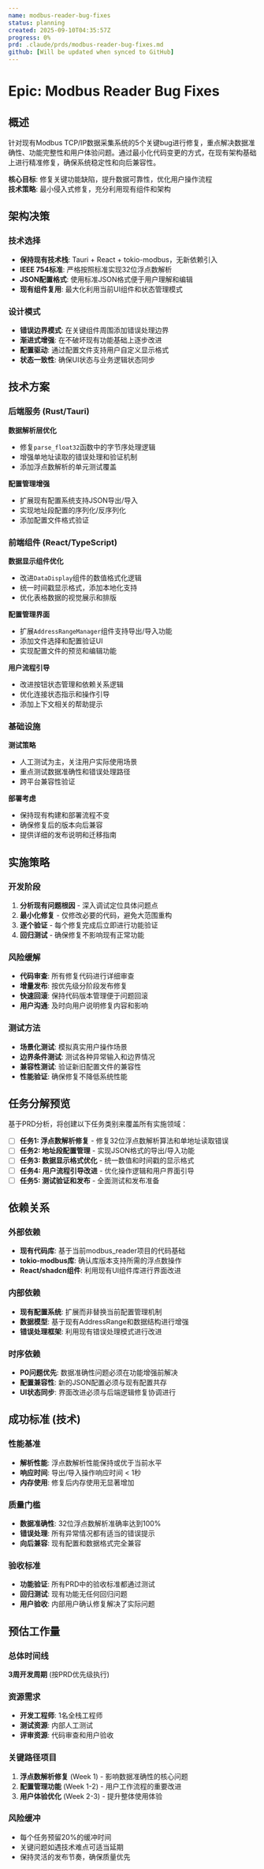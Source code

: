 ```yaml
---
name: modbus-reader-bug-fixes
status: planning
created: 2025-09-10T04:35:57Z
progress: 0%
prd: .claude/prds/modbus-reader-bug-fixes.md
github: [Will be updated when synced to GitHub]
---
```


# Epic: Modbus Reader Bug Fixes

## 概述

针对现有Modbus TCP/IP数据采集系统的5个关键bug进行修复，重点解决数据准确性、功能完整性和用户体验问题。通过最小化代码变更的方式，在现有架构基础上进行精准修复，确保系统稳定性和向后兼容性。

**核心目标**: 修复关键功能缺陷，提升数据可靠性，优化用户操作流程  
**技术策略**: 最小侵入式修复，充分利用现有组件和架构

## 架构决策

### 技术选择
- **保持现有技术栈**: Tauri + React + tokio-modbus，无新依赖引入
- **IEEE 754标准**: 严格按照标准实现32位浮点数解析
- **JSON配置格式**: 使用标准JSON格式便于用户理解和编辑
- **现有组件复用**: 最大化利用当前UI组件和状态管理模式

### 设计模式
- **错误边界模式**: 在关键组件周围添加错误处理边界
- **渐进式增强**: 在不破坏现有功能基础上逐步改进
- **配置驱动**: 通过配置文件支持用户自定义显示格式
- **状态一致性**: 确保UI状态与业务逻辑状态同步

## 技术方案

### 后端服务 (Rust/Tauri)
**数据解析层优化**
- 修复`parse_float32`函数中的字节序处理逻辑
- 增强单地址读取的错误处理和验证机制
- 添加浮点数解析的单元测试覆盖

**配置管理增强**
- 扩展现有配置系统支持JSON导出/导入
- 实现地址段配置的序列化/反序列化
- 添加配置文件格式验证

### 前端组件 (React/TypeScript)
**数据显示组件优化**
- 改进`DataDisplay`组件的数值格式化逻辑
- 统一时间戳显示格式，添加本地化支持
- 优化表格数据的视觉展示和排版

**配置管理界面**
- 扩展`AddressRangeManager`组件支持导出/导入功能
- 添加文件选择和配置验证UI
- 实现配置文件的预览和编辑功能

**用户流程引导**
- 改进按钮状态管理和依赖关系逻辑
- 优化连接状态指示和操作引导
- 添加上下文相关的帮助提示

### 基础设施
**测试策略**
- 人工测试为主，关注用户实际使用场景
- 重点测试数据准确性和错误处理路径
- 跨平台兼容性验证

**部署考虑**
- 保持现有构建和部署流程不变
- 确保修复后的版本向后兼容
- 提供详细的发布说明和迁移指南

## 实施策略

### 开发阶段
1. **分析现有问题根因** - 深入调试定位具体问题点
2. **最小化修复** - 仅修改必要的代码，避免大范围重构
3. **逐个验证** - 每个修复完成后立即进行功能验证
4. **回归测试** - 确保修复不影响现有正常功能

### 风险缓解
- **代码审查**: 所有修复代码进行详细审查
- **增量发布**: 按优先级分阶段发布修复
- **快速回滚**: 保持代码版本管理便于问题回滚
- **用户沟通**: 及时向用户说明修复内容和影响

### 测试方法
- **场景化测试**: 模拟真实用户操作场景
- **边界条件测试**: 测试各种异常输入和边界情况
- **兼容性测试**: 验证新旧配置文件的兼容性
- **性能验证**: 确保修复不降低系统性能

## 任务分解预览

基于PRD分析，将创建以下任务类别来覆盖所有实施领域：

- [ ] **任务1: 浮点数解析修复** - 修复32位浮点数解析算法和单地址读取错误
- [ ] **任务2: 地址段配置管理** - 实现JSON格式的导出/导入功能  
- [ ] **任务3: 数据显示格式优化** - 统一数值和时间戳的显示格式
- [ ] **任务4: 用户流程引导改进** - 优化操作逻辑和用户界面引导
- [ ] **任务5: 测试验证和发布** - 全面测试和发布准备

## 依赖关系

### 外部依赖
- **现有代码库**: 基于当前modbus_reader项目的代码基础
- **tokio-modbus库**: 确认库版本支持所需的浮点数操作
- **React/shadcn组件**: 利用现有UI组件库进行界面改进

### 内部依赖
- **现有配置系统**: 扩展而非替换当前配置管理机制
- **数据模型**: 基于现有AddressRange和数据结构进行增强
- **错误处理框架**: 利用现有错误处理模式进行改进

### 时序依赖
- **P0问题优先**: 数据准确性问题必须在功能增强前解决
- **配置兼容性**: 新的JSON配置必须与现有配置共存
- **UI状态同步**: 界面改进必须与后端逻辑修复协调进行

## 成功标准 (技术)

### 性能基准
- **解析性能**: 浮点数解析性能保持或优于当前水平
- **响应时间**: 导出/导入操作响应时间 < 1秒
- **内存使用**: 修复后内存使用无显著增加

### 质量门槛
- **数据准确性**: 32位浮点数解析准确率达到100%
- **错误处理**: 所有异常情况都有适当的错误提示
- **向后兼容**: 现有配置和数据格式完全兼容

### 验收标准
- **功能验证**: 所有PRD中的验收标准都通过测试
- **回归测试**: 现有功能无任何回归问题
- **用户验收**: 内部用户确认修复解决了实际问题

## 预估工作量

### 总体时间线
**3周开发周期** (按PRD优先级执行)

### 资源需求
- **开发工程师**: 1名全栈工程师
- **测试资源**: 内部人工测试
- **评审资源**: 代码审查和用户验收

### 关键路径项目
1. **浮点数解析修复** (Week 1) - 影响数据准确性的核心问题
2. **配置管理功能** (Week 1-2) - 用户工作流程的重要改进
3. **用户体验优化** (Week 2-3) - 提升整体使用体验

### 风险缓冲
- 每个任务预留20%的缓冲时间
- 关键问题如遇技术难点可适当延期
- 保持灵活的发布节奏，确保质量优先
